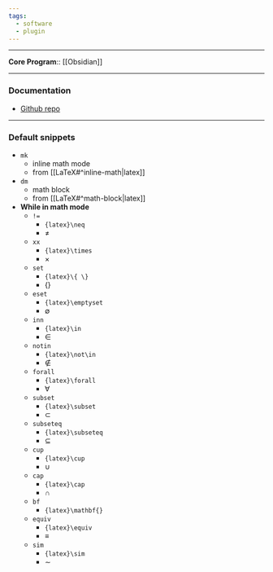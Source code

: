 ```yaml
---
tags:
  - software
  - plugin
---
```

---

**Core Program**:: [[Obsidian]]

---

### Documentation

- [Github repo](https://github.com/artisticat1/obsidian-latex-suite)

---

### Default snippets

- `mk`
	- inline math mode
	- from [[LaTeX#^inline-math|latex]]
- `dm`
	- math block
	- from [[LaTeX#^math-block|latex]]
- **While in math mode**
	- `!=`
		- `{latex}\neq`
		- $\neq$
	- `xx`
		- `{latex}\times`
		- $\times$
	- `set`
		- `{latex}\{ \}`
		- $\{ \}$
	- `eset`
		- `{latex}\emptyset`
		- $\emptyset$
	- `inn`
		- `{latex}\in`
		- $\in$
	- `notin`
		- `{latex}\not\in`
		- $\not\in$
	- `forall`
		- `{latex}\forall`
		- $\forall$
	- `subset`
		- `{latex}\subset`
		- $\subset$
	- `subseteq`
		- `{latex}\subseteq`
		- $\subseteq$
	- `cup`
		- `{latex}\cup`
		- $\cup$
	- `cap`
		- `{latex}\cap`
		- $\cap$
	- `bf`
		- `{latex}\mathbf{}`
	- `equiv`
		- `{latex}\equiv`
		- $\equiv$
	- `sim`
		- `{latex}\sim`
		- $\sim$